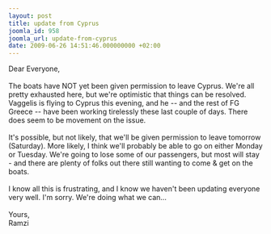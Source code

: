 ```yaml
---
layout: post
title: update from Cyprus
joomla_id: 958
joomla_url: update-from-cyprus
date: 2009-06-26 14:51:46.000000000 +02:00
---
```

Dear Everyone,<br /><br />The boats have NOT yet been given permission to leave Cyprus. We're all pretty exhausted here, but we're optimistic that things can be resolved. Vaggelis is flying to Cyprus this evening, and he -- and the rest of FG Greece -- have been working tirelessly these last couple of days. There does seem to be movement on the issue.<br /><br />It's possible, but not likely, that we'll be given permission to leave tomorrow (Saturday). More likely, I think we'll probably be able to go on either Monday or Tuesday. We're going to lose some of our passengers, but most will stay - and there are plenty of folks out there still wanting to come &amp; get on the boats.<br /><br />I know all this is frustrating, and I know we haven't been updating everyone very well. I'm sorry. We're doing what we can...<br /><br />Yours,<br />Ramzi
